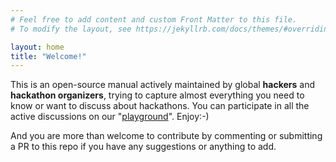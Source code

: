 ```yaml
---
# Feel free to add content and custom Front Matter to this file.
# To modify the layout, see https://jekyllrb.com/docs/themes/#overriding-theme-defaults

layout: home
title: "Welcome!"
---
```


This is an open-source manual actively maintained by global **hackers** and **hackathon organizers**, trying to capture almost everything you need to know or want to discuss about hackathons. You can participate in all the active discussions on our "[playground][playground]". Enjoy:-) 

And you are more than welcome to contribute by commenting or submitting a PR to this repo if you have any suggestions or anything to add.


[playground]: https://momohou21.github.io/hackathon-openbook/playgrounds/
[repo]: https://github.com/dorahacksglobal/Hackathon-Playbook